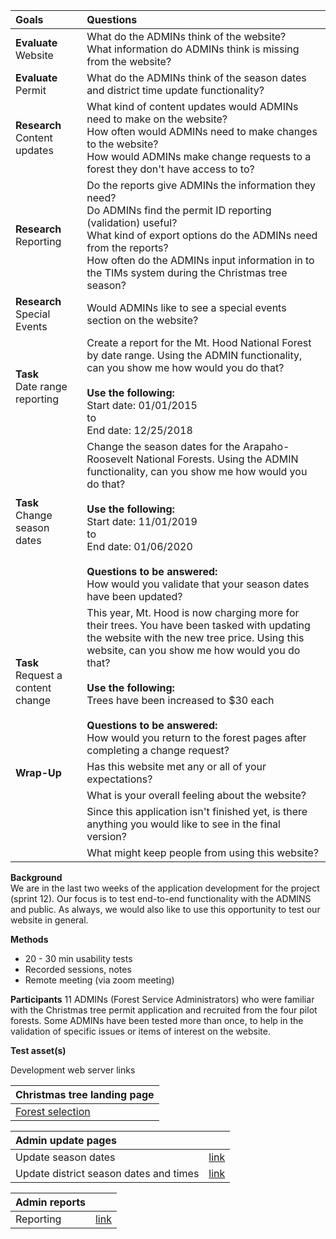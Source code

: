 |**Goals**                                           |**Questions**                                                                                                                                                 |
|:--------------------------------------------------|:---------------------------------------------------------------------------------------------------------|
|**Evaluate**<br>Website                  |What do the ADMINs think of the website?<br>What information do ADMINs think is missing from the website?|
|**Evaluate**<br>Permit                              |What do the ADMINs think of the season dates and district time update functionality? |
|**Research**<br>Content updates                     |What kind of content updates would ADMINs need to make on the website?<br>How often would ADMINs need to make changes to the website?<br>How would ADMINs make change requests to a forest they don't have access to to?                                                                                     |
|**Research**<br>Reporting                           |Do the reports give ADMINs the information they need?<br>Do ADMINs find the permit ID reporting (validation) useful?<br>What kind of export options do the ADMINs need from the reports?<br>How often do the ADMINs input information in to the TIMs system during the Christmas tree season?|
|**Research**<br>Special Events                      |Would ADMINs like to see a special events section on the website?                                                      |
|**Task**<br>Date range reporting                    |Create a report for the Mt. Hood National Forest by date range. Using the ADMIN functionality, can you show me how would you do that?<br><br>**Use the following:**<br>Start date: 01/01/2015<br>to<br>End date: 12/25/2018                                                                           |
|**Task**<br>Change season dates                                 |Change the season dates for the Arapaho-Roosevelt National Forests. Using the ADMIN functionality, can you show me how would you do that? <br><br>**Use the following:**<br>Start date: 11/01/2019<br>to<br>End date: 01/06/2020<br><br>**Questions to be answered:**<br>How would you validate that your season dates have been updated?                                                                                                                                    |
|**Task**<br>Request a content change                |This year, Mt. Hood is now charging more for their trees. You have been tasked with updating the website with the new tree price. Using this website, can you show me how would you do that?<br><br>**Use the following:**<br>Trees have been increased to $30 each<br><br>**Questions to be answered:**<br>How would you return to the forest pages after completing a change request?                                                                                   |
|**Wrap-Up**                                         |Has this website met any or all of your expectations?                                                                  |
|                                                    |What is your overall feeling about the website?                                                                        |
|	                                                   |Since this application isn't finished yet, is there anything you would like to see in the final version?               |
|	                                                   |What might keep people from using this website?                                                                        |

**Background**  
We are in the last two weeks of the application development for the project (sprint 12). Our focus is to test end-to-end functionality with the ADMINS and public. As always, we would also like to use this opportunity to test our website in general.

**Methods**
* 20 - 30 min usability tests
* Recorded sessions, notes
* Remote meeting (via zoom meeting)

**Participants**
11 ADMINs (Forest Service Administrators) who were familiar with the Christmas tree permit application and recruited from the four pilot forests. Some ADMINs have been tested more than once, to help in the validation of specific issues or items of interest on the website.

**Test asset(s)**

Development web server links

|Christmas tree landing page                                                                       |
|:------------------------------------------------------------------------------------------------ |
|[Forest selection](https://forest-service-trees-staging.app.cloud.gov/christmas-trees/forests)|

|Admin update pages        |                                                                                                            |
|:-------------------|:-----------------------------------------------------------------------------------------------------------------|
|Update season dates |[link](https://forest-service-trees-staging.app.cloud.gov/admin/christmas-trees/season-dates)                     |
|Update district season dates and times |[link](https://forest-service-trees-staging.app.cloud.gov/admin/christmas-trees/district-dates)|

|Admin reports |                                                                                |
|:-------------|:-------------------------------------------------------------------------------|
|Reporting     |[link](https://forest-service-trees-staging.app.cloud.gov/admin/christmas-trees)|
